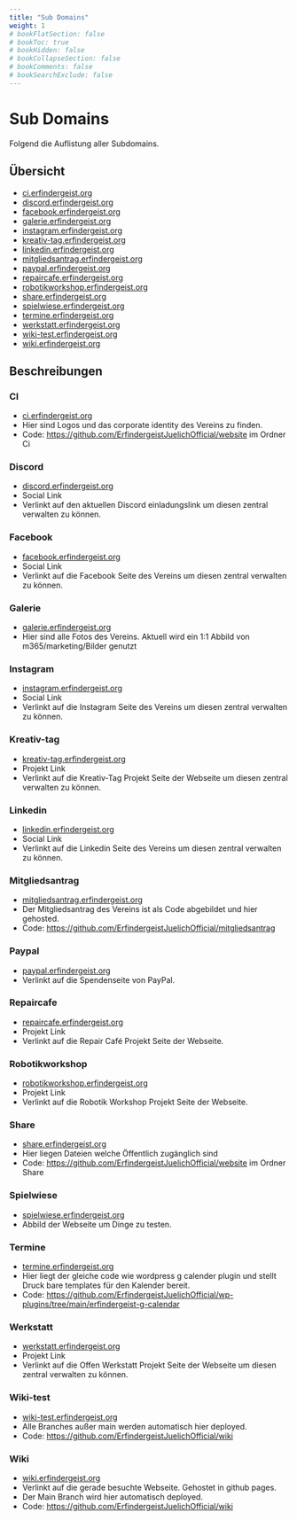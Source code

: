 ```yaml
---
title: "Sub Domains"
weight: 1
# bookFlatSection: false
# bookToc: true
# bookHidden: false
# bookCollapseSection: false
# bookComments: false
# bookSearchExclude: false
---
```


# Sub Domains

Folgend die Auflistung aller Subdomains.

## Übersicht

- [ci.erfindergeist.org](https://ci.erfindergeist.org)
- [discord.erfindergeist.org](https://discord.erfindergeist.org)
- [facebook.erfindergeist.org](https://facebook.erfindergeist.org)
- [galerie.erfindergeist.org](https://galerie.erfindergeist.org/)
- [instagram.erfindergeist.org](https://instagram.erfindergeist.org)
- [kreativ-tag.erfindergeist.org](https://kreativ-tag.erfindergeist.org)
- [linkedin.erfindergeist.org](https://linkedin.erfindergeist.org)
- [mitgliedsantrag.erfindergeist.org](https://mitgliedsantrag.erfindergeist.org)
- [paypal.erfindergeist.org](https://paypal.erfindergeist.org)
- [repaircafe.erfindergeist.org](https://repaircafe.erfindergeist.org)
- [robotikworkshop.erfindergeist.org](https://robotikworkshop.erfindergeist.org)
- [share.erfindergeist.org](https://share.erfindergeist.org)
- [spielwiese.erfindergeist.org](https://spielwiese.erfindergeist.org)
- [termine.erfindergeist.org](https://termine.erfindergeist.org)
- [werkstatt.erfindergeist.org](https://werkstatt.erfindergeist.org)
- [wiki-test.erfindergeist.org](https://wiki-test.erfindergeist.org)
- [wiki.erfindergeist.org](https://wiki.erfindergeist.org)

## Beschreibungen

### CI

- [ci.erfindergeist.org](https://ci.erfindergeist.org)
- Hier sind Logos und das corporate identity des Vereins zu finden.
- Code: https://github.com/ErfindergeistJuelichOfficial/website im Ordner Ci

### Discord

- [discord.erfindergeist.org](https://discord.erfindergeist.org)
- Social Link
- Verlinkt auf den aktuellen Discord einladungslink um diesen zentral verwalten zu können.

### Facebook

- [facebook.erfindergeist.org](https://facebook.erfindergeist.org)
- Social Link
- Verlinkt auf die Facebook Seite des Vereins um diesen zentral verwalten zu können.

### Galerie

- [galerie.erfindergeist.org](https://galerie.erfindergeist.org/)
- Hier sind alle Fotos des Vereins. Aktuell wird ein 1:1 Abbild von m365/marketing/Bilder genutzt

### Instagram

- [instagram.erfindergeist.org](https://instagram.erfindergeist.org)
- Social Link
- Verlinkt auf die Instagram Seite des Vereins um diesen zentral verwalten zu können.

### Kreativ-tag

- [kreativ-tag.erfindergeist.org](https://kreativ-tag.erfindergeist.org)
- Projekt Link
- Verlinkt auf die Kreativ-Tag Projekt Seite der Webseite um diesen zentral verwalten zu können.

### Linkedin

- [linkedin.erfindergeist.org](https://linkedin.erfindergeist.org)
- Social Link
- Verlinkt auf die Linkedin Seite des Vereins um diesen zentral verwalten zu können.

### Mitgliedsantrag

- [mitgliedsantrag.erfindergeist.org](https://mitgliedsantrag.erfindergeist.org)
- Der Mitgliedsantrag des Vereins ist als Code abgebildet und hier gehosted.
- Code: https://github.com/ErfindergeistJuelichOfficial/mitgliedsantrag

### Paypal

- [paypal.erfindergeist.org](https://paypal.erfindergeist.org)
- Verlinkt auf die Spendenseite von PayPal.

### Repaircafe

- [repaircafe.erfindergeist.org](https://repaircafe.erfindergeist.org)
- Projekt Link
- Verlinkt auf die Repair Café Projekt Seite der Webseite.

### Robotikworkshop

- [robotikworkshop.erfindergeist.org](https://robotikworkshop.erfindergeist.org)
- Projekt Link
- Verlinkt auf die Robotik Workshop Projekt Seite der Webseite.

### Share

- [share.erfindergeist.org](https://share.erfindergeist.org)
- Hier liegen Dateien welche Öffentlich zugänglich sind
- Code: https://github.com/ErfindergeistJuelichOfficial/website im Ordner Share

### Spielwiese

- [spielwiese.erfindergeist.org](https://spielwiese.erfindergeist.org)
- Abbild der Webseite um Dinge zu testen.

### Termine

- [termine.erfindergeist.org](https://termine.erfindergeist.org)
- Hier liegt der gleiche code wie wordpress g calender plugin und stellt Druck bare templates für den Kalender bereit.
- Code: https://github.com/ErfindergeistJuelichOfficial/wp-plugins/tree/main/erfindergeist-g-calendar

### Werkstatt

- [werkstatt.erfindergeist.org](https://werkstatt.erfindergeist.org)
- Projekt Link
- Verlinkt auf die Offen Werkstatt Projekt Seite der Webseite um diesen zentral verwalten zu können.

### Wiki-test

- [wiki-test.erfindergeist.org](https://wiki-test.erfindergeist.org)
- Alle Branches außer main werden automatisch hier deployed.
- Code: https://github.com/ErfindergeistJuelichOfficial/wiki

### Wiki

- [wiki.erfindergeist.org](https://wiki.erfindergeist.org)
- Verlinkt auf die gerade besuchte Webseite. Gehostet in github pages.
- Der Main Branch wird hier automatisch deployed.
- Code: https://github.com/ErfindergeistJuelichOfficial/wiki
